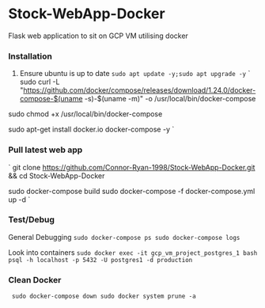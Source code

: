 # Stock-WebApp-Docker
Flask web application to sit on GCP VM utilising docker 


### Installation
1. Ensure ubuntu is up to date
`
sudo apt update -y;sudo apt upgrade -y
`
`
sudo curl -L "https://github.com/docker/compose/releases/download/1.24.0/docker-compose-$(uname -s)-$(uname -m)" -o /usr/local/bin/docker-compose

sudo chmod +x /usr/local/bin/docker-compose
 
sudo apt-get install docker.io docker-compose  -y
`

### Pull latest web app
`
git clone https://github.com/Connor-Ryan-1998/Stock-WebApp-Docker.git && cd Stock-WebApp-Docker

sudo docker-compose build
sudo docker-compose -f docker-compose.yml up -d 
 `

### Test/Debug
General Debugging
`
sudo docker-compose ps
sudo docker-compose logs
`

Look into containers
`
sudo docker exec -it gcp_vm_project_postgres_1 bash
psql -h localhost -p 5432 -U postgres1 -d production
 `
### Clean Docker
` 
sudo docker-compose down
sudo docker system prune -a 
`

